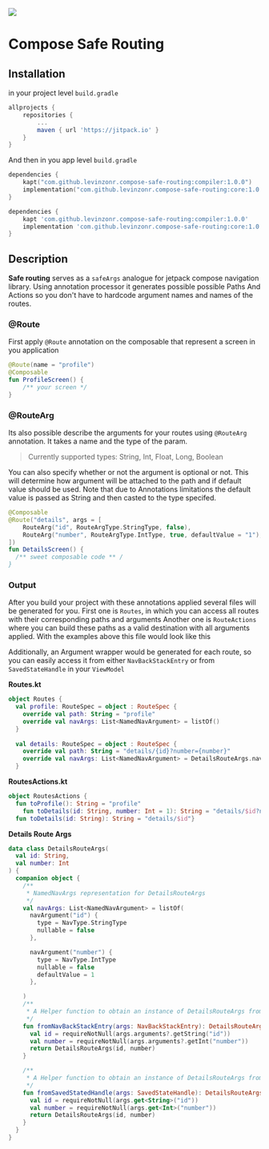 [![](https://jitpack.io/v/levinzonr/compose-safe-routing.svg)](https://jitpack.io/#levinzonr/compose-safe-routing)

# Compose Safe Routing

## Installation

in your project level `build.gradle`
```gradle
allprojects {
	repositories {
		...
		maven { url 'https://jitpack.io' }
	}	
}
```
And then in you app level `build.gradle`
```kotlin
dependencies { 
    kapt("com.github.levinzonr.compose-safe-routing:compiler:1.0.0")
    implementation("com.github.levinzonr.compose-safe-routing:core:1.0.0")
}
```

```groovy
dependencies {
    kapt 'com.github.levinzonr.compose-safe-routing:compiler:1.0.0'
    implementation 'com.github.levinzonr.compose-safe-routing:core:1.0.0'
}

```

## Description
**Safe routing** serves as a `safeArgs` analogue for jetpack compose navigation library. Using annotation processor
it generates possible possible Paths And Actions so you don't have to hardcode argument names and names of the routes.

### @Route
First apply `@Route` annotation on the composable that represent a screen in you application
```kotlin
@Route(name = "profile")
@Composable
fun ProfileScreen() {
    /** your screen */
}
```

### @RouteArg
Its also possible describe the arguments for your routes using `@RouteArg` annotation. It takes a name and the type of the param. 

> Currently supported types: String, Int, Float, Long, Boolean

You can also specify whether or not the argument is optional or not. This will determine how argument will be attached to the path and if default value should be used. Note that due to Annotations  limitations the default value is passed as String and then casted to the type specifed.



```kotlin
@Composable
@Route("details", args = [
    RouteArg("id", RouteArgType.StringType, false),
    RouteArg("number", RouteArgType.IntType, true, defaultValue = "1"),
]) 
fun DetailsScreen() {
  /** sweet composable code ** /
}
```

### Output
After you build your project with these annotations applied several files will be generated for you. First one is `Routes`, in which you can access all routes with their corresponding paths and arguments
Another one is `RouteActions` where you can build these paths as a valid destination with all arguments applied. With the examples above this file would look like this

Additionally, an Argument wrapper would be generated for each route, so you can easily access it from either `NavBackStackEntry` or from `SavedStateHandle` in your `ViewModel`

**Routes.kt**

```kotlin
object Routes {
  val profile: RouteSpec = object : RouteSpec {
    override val path: String = "profile"
    override val navArgs: List<NamedNavArgument> = listOf()
  }
  
  val details: RouteSpec = object : RouteSpec {
    override val path: String = "details/{id}?number={number}"
    override val navArgs: List<NamedNavArgument> = DetailsRouteArgs.navArgs
  }

```

**RoutesActions.kt**
```kotlin
object RoutesActions {
  fun toProfile(): String = "profile"
	fun toDetails(id: String, number: Int = 1): String = "details/$id?number=$number"
  fun toDetails(id: String): String = "details/$id"}
```

**Details Route Args**

```kotlin
data class DetailsRouteArgs(
  val id: String,
  val number: Int
) {
  companion object {
    /**
     * NamedNavArgs representation for DetailsRouteArgs
     */
    val navArgs: List<NamedNavArgument> = listOf(
      navArgument("id") {
        type = NavType.StringType 
        nullable = false
      },

      navArgument("number") {
        type = NavType.IntType 
        nullable = false
        defaultValue = 1
      },

    )
    /**
     * A Helper function to obtain an instance of DetailsRouteArgs from NavBackStackEntry
     */
    fun fromNavBackStackEntry(args: NavBackStackEntry): DetailsRouteArgs {
      val id = requireNotNull(args.arguments?.getString("id"))
      val number = requireNotNull(args.arguments?.getInt("number"))
      return DetailsRouteArgs(id, number)
    }

    /**
     * A Helper function to obtain an instance of DetailsRouteArgs from SavedStateHandle
     */
    fun fromSavedStatedHandle(args: SavedStateHandle): DetailsRouteArgs {
      val id = requireNotNull(args.get<String>("id"))
      val number = requireNotNull(args.get<Int>("number"))
      return DetailsRouteArgs(id, number)
    }
  }
}
```

